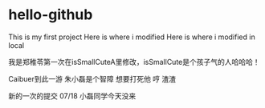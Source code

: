 # hello-github
This is my first project
Here is where i modified
Here is where i modified in local

我是郑稚苓第一次在isSmallCuteA里修改，isSmallCute是个孩子气的人哈哈哈！


Caibuer到此一游 朱小磊是个智障 想要打死他 哼 渣渣 


新的一次的提交 07/18  小磊同学今天没来
